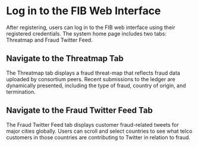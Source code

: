 # Log in to the FIB Web Interface

After registering, users can log in to the FIB web interface using their registered credentials. The system home page includes two tabs: Threatmap and Fraud Twitter Feed.

## Navigate to the Threatmap Tab

The Threatmap tab displays a fraud threat-map that reflects fraud data uploaded by consortium peers. Recent submissions to the ledger are dynamically presented, including the type of fraud, country of origin, and termination.

## Navigate to the Fraud Twitter Feed Tab

The Fraud Twitter Feed tab displays customer fraud-related tweets for major cities globally. Users can scroll and select countries to see what telco customers in those countries are contributing to Twitter in relation to fraud.
